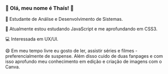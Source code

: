 ### 🌸 Olá, meu nome é Thaís! 🌸

<!--
**zarosthais/zarosthais** is a ✨ _special_ ✨ repository because its `README.md` (this file) appears on your GitHub profile.

Here are some ideas to get you started:

- 🔭 I’m currently working on ...
- 🌱 I’m currently learning ...
- 👯 I’m looking to collaborate on ...
- 🤔 I’m looking for help with ...
- 💬 Ask me about ...
- 📫 How to reach me: ...
-  Pronouns: ...
- ⚡ Fun fact: ...
-->

📕 Estudante de Análise e Desenvolvimento de Sistemas.

🌱 Atualmente estou estudando JavaScript e me aprofundando em CSS3.

💻 Interessada em UX/UI.

😄 Em meu tempo livre eu gosto de ler, assistir séries e filmes - preferencialmente de suspense. Além disso cuido de duas fanpages e com isso aprofundo meu conhecimento em edição e criação de imagens com o Canva. 
